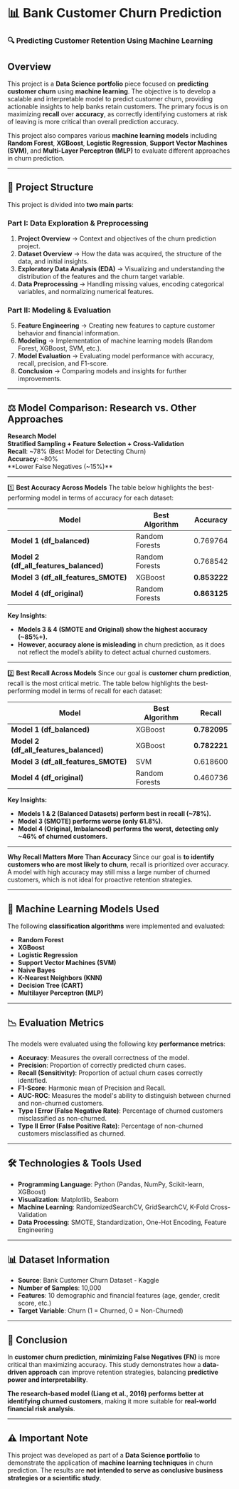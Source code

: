 # 📊 **Bank Customer Churn Prediction**

### 🔍 **Predicting Customer Retention Using Machine Learning**

## **Overview**
This project is a **Data Science portfolio** piece focused on **predicting customer churn** using **machine learning**. The objective is to develop a scalable and interpretable model to predict customer churn, providing actionable insights to help banks retain customers. The primary focus is on maximizing **recall** over **accuracy**, as correctly identifying customers at risk of leaving is more critical than overall prediction accuracy.

This project also compares various **machine learning models** including **Random Forest**, **XGBoost**, **Logistic Regression**, **Support Vector Machines (SVM)**, and **Multi-Layer Perceptron (MLP)** to evaluate different approaches in churn prediction.

---

## 📂 **Project Structure**
This project is divided into **two main parts**:

### **Part I: Data Exploration & Preprocessing**
1. **Project Overview** → Context and objectives of the churn prediction project.
2. **Dataset Overview** → How the data was acquired, the structure of the data, and initial insights.
3. **Exploratory Data Analysis (EDA)** → Visualizing and understanding the distribution of the features and the churn target variable.
4. **Data Preprocessing** → Handling missing values, encoding categorical variables, and normalizing numerical features.

### **Part II: Modeling & Evaluation**
5. **Feature Engineering** → Creating new features to capture customer behavior and financial information.
6. **Modeling** → Implementation of machine learning models (Random Forest, XGBoost, SVM, etc.).
7. **Model Evaluation** → Evaluating model performance with accuracy, recall, precision, and F1-score.
8. **Conclusion** → Comparing models and insights for further improvements.

---

## ⚖ **Model Comparison: Research vs. Other Approaches**

**Research Model**  
**Stratified Sampling + Feature Selection + Cross-Validation**  
**Recall**: ~78% (Best Model for Detecting Churn)  
**Accuracy**: ~80%  
**Lower False Negatives (~15%)**

---

1️⃣ **Best Accuracy Across Models**
The table below highlights the best-performing model in terms of accuracy for each dataset:

| **Model**                     | **Best Algorithm**  | **Accuracy**  |
|--------------------------------|---------------------|---------------|
| **Model 1 (df_balanced)**      | Random Forests      | 0.769764      |
| **Model 2 (df_all_features_balanced)** | Random Forests      | 0.768542      |
| **Model 3 (df_all_features_SMOTE)**  | XGBoost            | **0.853222**  |
| **Model 4 (df_original)**     | Random Forests      | **0.863125**  |

 **Key Insights:**
- **Models 3 & 4 (SMOTE and Original) show the highest accuracy (~85%+).**
- **However, accuracy alone is misleading** in churn prediction, as it does not reflect the model’s ability to detect actual churned customers.

---

2️⃣ **Best Recall Across Models**
Since our goal is **customer churn prediction**, recall is the most critical metric. The table below highlights the best-performing model in terms of recall for each dataset:

| **Model**                     | **Best Algorithm**  | **Recall**  |
|--------------------------------|---------------------|------------|
| **Model 1 (df_balanced)**     | XGBoost             | **0.782095** |
| **Model 2 (df_all_features_balanced)** | XGBoost             | **0.782221** |
| **Model 3 (df_all_features_SMOTE)**  | SVM                 | 0.618600    |
| **Model 4 (df_original)**     | Random Forests      | 0.460736    |

**Key Insights:**
- **Models 1 & 2 (Balanced Datasets) perform best in recall (~78%).**
- **Model 3 (SMOTE) performs worse (only 61.8%).**
- **Model 4 (Original, Imbalanced) performs the worst, detecting only ~46% of churned customers.**

---

**Why Recall Matters More Than Accuracy**
Since our goal is **to identify customers who are most likely to churn**, recall is prioritized over accuracy. A model with high accuracy may still miss a large number of churned customers, which is not ideal for proactive retention strategies.

---

## 🤖 **Machine Learning Models Used**
The following **classification algorithms** were implemented and evaluated:

- **Random Forest**
- **XGBoost**
- **Logistic Regression**
- **Support Vector Machines (SVM)**
- **Naive Bayes**
- **K-Nearest Neighbors (KNN)**
- **Decision Tree (CART)**
- **Multilayer Perceptron (MLP)**

---

## 📉 **Evaluation Metrics**
The models were evaluated using the following key **performance metrics**:

- **Accuracy**: Measures the overall correctness of the model.
- **Precision**: Proportion of correctly predicted churn cases.
- **Recall (Sensitivity)**: Proportion of actual churn cases correctly identified.
- **F1-Score**: Harmonic mean of Precision and Recall.
- **AUC-ROC**: Measures the model's ability to distinguish between churned and non-churned customers.
- **Type I Error (False Negative Rate)**: Percentage of churned customers misclassified as non-churned.
- **Type II Error (False Positive Rate)**: Percentage of non-churned customers misclassified as churned.

---

## 🛠 **Technologies & Tools Used**
- **Programming Language**: Python (Pandas, NumPy, Scikit-learn, XGBoost)
- **Visualization**: Matplotlib, Seaborn
- **Machine Learning**: RandomizedSearchCV, GridSearchCV, K-Fold Cross-Validation
- **Data Processing**: SMOTE, Standardization, One-Hot Encoding, Feature Engineering

---

## 📊 **Dataset Information**
- **Source**: Bank Customer Churn Dataset - Kaggle
- **Number of Samples**: 10,000
- **Features**: 10 demographic and financial features (age, gender, credit score, etc.)
- **Target Variable**: Churn (1 = Churned, 0 = Non-Churned)

---

## 📅 **Conclusion**
In **customer churn prediction**, **minimizing False Negatives (FN)** is more critical than maximizing accuracy. This study demonstrates how a **data-driven approach** can improve retention strategies, balancing **predictive power and interpretability**.  

**The research-based model (Liang et al., 2016) performs better at identifying churned customers**, making it more suitable for **real-world financial risk analysis**.

---

## ⚠️ **Important Note**
This project was developed as part of a **Data Science portfolio** to demonstrate the application of **machine learning techniques** in churn prediction. The results are **not intended to serve as conclusive business strategies or a scientific study**.



